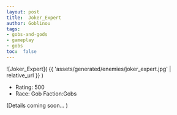 ```yaml
---
layout: post
title:  Joker_Expert
author: Goblinou
tags:
- gobs-and-gods
- gameplay
- gobs
toc:  false
---
```


![Joker_Expert]( {{ 'assets/generated/enemies/joker_expert.jpg' | relative_url }} )
- Rating: 500
- Race: Gob  Faction:Gobs

(Details coming soon... )